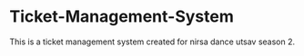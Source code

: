 # Ticket-Management-System
This is a ticket management system created for nirsa dance utsav season 2.
